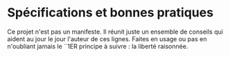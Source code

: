 Spécifications et bonnes pratiques
==================================

Ce projet n'est pas un manifeste. Il réunit juste un ensemble de conseils qui aident au jour le jour l'auteur de ces lignes. Faites en usage ou pas en n'oubliant jamais le ¨1ER principe à suivre : la liberté raisonnée. 
